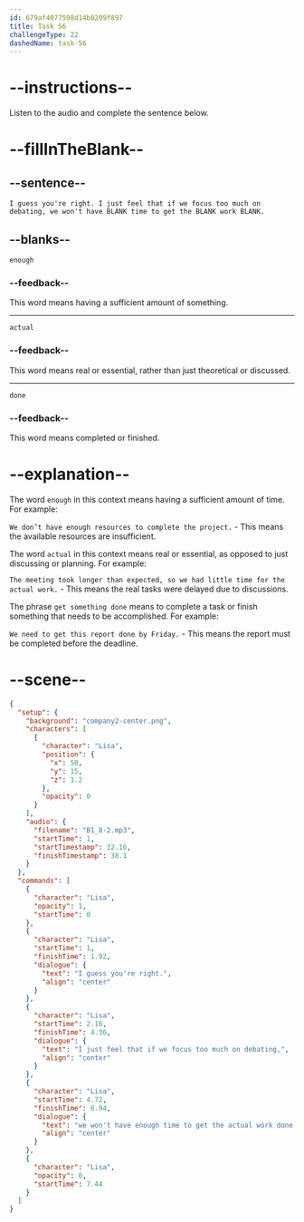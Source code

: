 ```yaml
---
id: 679af4077598d14b8209f897
title: Task 56
challengeType: 22
dashedName: task-56
---
```


<!-- (Audio) Lisa: I guess you're right. I just feel that if we focus too much on debating, we won't have enough time to get the actual work done. -->

# --instructions--

Listen to the audio and complete the sentence below.

# --fillInTheBlank--

## --sentence--

`I guess you're right. I just feel that if we focus too much on debating, we won't have BLANK time to get the BLANK work BLANK.`

## --blanks--

`enough`

### --feedback--

This word means having a sufficient amount of something.

---

`actual`

### --feedback--

This word means real or essential, rather than just theoretical or discussed.

---

`done`

### --feedback--

This word means completed or finished.

# --explanation--

The word `enough` in this context means having a sufficient amount of time. For example:

`We don’t have enough resources to complete the project.` - This means the available resources are insufficient.

The word `actual` in this context means real or essential, as opposed to just discussing or planning. For example:

`The meeting took longer than expected, so we had little time for the actual work.` - This means the real tasks were delayed due to discussions.

The phrase `get something done` means to complete a task or finish something that needs to be accomplished. For example:

`We need to get this report done by Friday.` - This means the report must be completed before the deadline.

# --scene--

```json
{
  "setup": {
    "background": "company2-center.png",
    "characters": [
      {
        "character": "Lisa",
        "position": {
          "x": 50,
          "y": 15,
          "z": 1.2
        },
        "opacity": 0
      }
    ],
    "audio": {
      "filename": "B1_8-2.mp3",
      "startTime": 1,
      "startTimestamp": 32.16,
      "finishTimestamp": 38.1
    }
  },
  "commands": [
    {
      "character": "Lisa",
      "opacity": 1,
      "startTime": 0
    },
    {
      "character": "Lisa",
      "startTime": 1,
      "finishTime": 1.92,
      "dialogue": {
        "text": "I guess you're right.",
        "align": "center"
      }
    },
    {
      "character": "Lisa",
      "startTime": 2.16,
      "finishTime": 4.36,
      "dialogue": {
        "text": "I just feel that if we focus too much on debating,",
        "align": "center"
      }
    },
    {
      "character": "Lisa",
      "startTime": 4.72,
      "finishTime": 6.94,
      "dialogue": {
        "text": "we won't have enough time to get the actual work done.",
        "align": "center"
      }
    },
    {
      "character": "Lisa",
      "opacity": 0,
      "startTime": 7.44
    }
  ]
}
```
